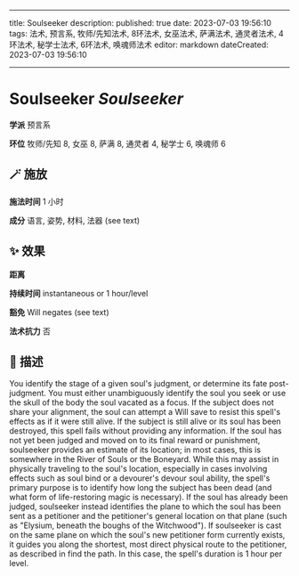 
---
title: Soulseeker
description: 
published: true
date: 2023-07-03 19:56:10
tags: 法术, 预言系, 牧师/先知法术, 8环法术, 女巫法术, 萨满法术, 通灵者法术, 4环法术, 秘学士法术, 6环法术, 唤魂师法术
editor: markdown
dateCreated: 2023-07-03 19:56:10

---

# **Soulseeker** *Soulseeker*

**学派** 预言系 

**环位** 牧师/先知 8, 女巫 8, 萨满 8, 通灵者 4, 秘学士 6, 唤魂师 6

## 🪄 施放

**施法时间** 1 小时

**成分** 语言, 姿势, 材料, 法器 (see text)

## ✨ 效果  

**距离**   

**持续时间** instantaneous or 1 hour/level 

**豁免** Will negates (see text)

**法术抗力** 否

## 📖 描述

You identify the stage of a given soul's judgment, or determine its fate post-judgment. You must either unambiguously identify  the soul you seek or use the skull of the body the soul vacated as a focus. If the subject does not share your alignment, the soul can attempt a Will save to resist this spell's effects as if it were still alive. If the subject is still alive or its soul has been destroyed, this spell fails without providing any information.  If the soul has not yet been judged and moved on to its final reward or punishment, soulseeker provides an estimate of its location; in most cases, this is somewhere in the River of Souls or the Boneyard. While this may assist in physically traveling to the soul's location, especially in cases involving effects such as soul bind or a devourer's devour soul ability, the spell's primary purpose is to identify how long the subject has been dead (and what form of life-restoring magic is necessary). If the soul has already been judged, soulseeker instead identifies the plane to which the soul has been sent as a petitioner and the petitioner's general location on that plane (such as "Elysium, beneath the boughs of the Witchwood").  If soulseeker is cast on the same plane on which the soul's new petitioner form currently exists, it guides you along the shortest, most direct physical route to the petitioner, as described in find the path. In this case, the spell's duration is 1 hour per level.
    